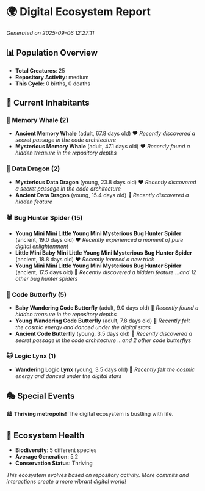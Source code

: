 # 🌍 Digital Ecosystem Report
*Generated on 2025-09-06 12:27:11*

## 📊 Population Overview
- **Total Creatures**: 25
- **Repository Activity**: medium
- **This Cycle**: 0 births, 0 deaths

## 👥 Current Inhabitants

### 🐋 Memory Whale (2)
- **Ancient Memory Whale** (adult, 67.8 days old) ❤️
  *Recently discovered a secret passage in the code architecture*
- **Mysterious Memory Whale** (adult, 47.1 days old) ❤️
  *Recently found a hidden treasure in the repository depths*

### 🐉 Data Dragon (2)
- **Mysterious Data Dragon** (young, 23.8 days old) ❤️
  *Recently discovered a secret passage in the code architecture*
- **Ancient Data Dragon** (young, 15.4 days old) 💚
  *Recently discovered a hidden feature*

### 🕷️ Bug Hunter Spider (15)
- **Young Mini Mini Little Young Mini Mysterious Bug Hunter Spider** (ancient, 19.0 days old) ❤️
  *Recently experienced a moment of pure digital enlightenment*
- **Little Mini Baby Mini Little Young Mini Mysterious Bug Hunter Spider** (ancient, 18.8 days old) ❤️
  *Recently learned a new trick*
- **Young Mini Mini Little Young Mini Mysterious Bug Hunter Spider** (ancient, 17.5 days old) 💛
  *Recently discovered a hidden feature*
  *...and 12 other bug hunter spiders*

### 🦋 Code Butterfly (5)
- **Baby Wandering Code Butterfly** (adult, 9.0 days old) 💛
  *Recently found a hidden treasure in the repository depths*
- **Young Wandering Code Butterfly** (adult, 7.8 days old) 💚
  *Recently felt the cosmic energy and danced under the digital stars*
- **Ancient Code Butterfly** (young, 3.5 days old) 💚
  *Recently discovered a secret passage in the code architecture*
  *...and 2 other code butterflys*

### 🐱 Logic Lynx (1)
- **Wandering Logic Lynx** (young, 3.5 days old) 💚
  *Recently felt the cosmic energy and danced under the digital stars*

## 🎭 Special Events

🏙️ **Thriving metropolis!** The digital ecosystem is bustling with life.

## 🔬 Ecosystem Health
- **Biodiversity**: 5 different species
- **Average Generation**: 5.2
- **Conservation Status**: Thriving

*This ecosystem evolves based on repository activity. More commits and interactions create a more vibrant digital world!*
